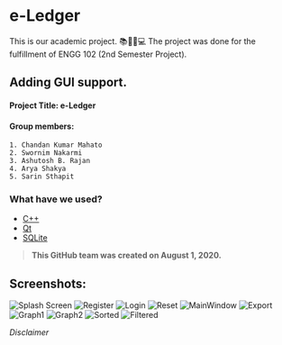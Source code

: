 # e-Ledger
This is our academic project. 📚📖🧾💻
The project was done for the fulfillment of ENGG 102 (2nd Semester Project).
## Adding GUI support.

#### Project Title: e-Ledger

#### Group members:
    1. Chandan Kumar Mahato
    2. Swornim Nakarmi
    3. Ashutosh B. Rajan
    4. Arya Shakya
    5. Sarin Sthapit
  
 ### What have we used?
   * [C++](https://cppreference.com "C++ Reference")
   * [Qt](https://www.qt.io "Visit Qt homepage")
   * [SQLite](https://sqlite.org/index.html "Visit SQLite homepage")

> **This GitHub team was created on August 1, 2020.**

## Screenshots:
![Splash Screen](./img/splash_screen.gif)
![Register](./Screenshots/register.PNG)
![Login](./Screenshots/login.PNG)
![Reset](./Screenshots/reset.PNG)
![MainWindow](./Screenshots/mainwindow.PNG)
![Export](./Screenshots/export.PNG)
![Graph1](./Screenshots/graph_1.PNG)
![Graph2](./Screenshots/graph_2.PNG)
![Sorted](./Screenshots/sorted.PNG)
![Filtered](./Screenshots/filtered.PNG)

*Disclaimer*